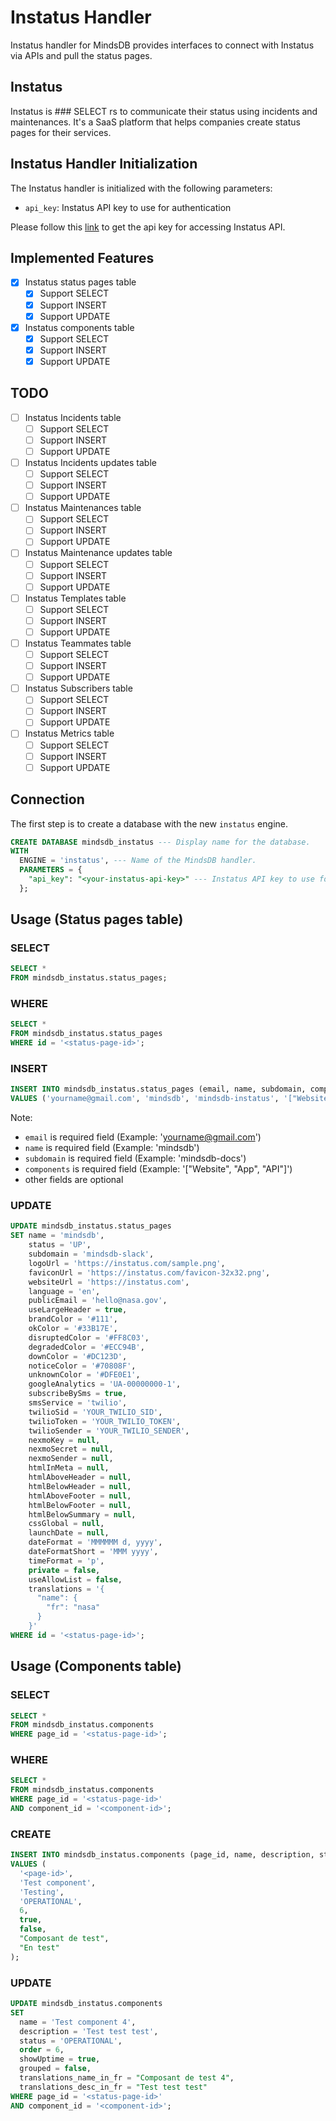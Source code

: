 # Instatus Handler

Instatus handler for MindsDB provides interfaces to connect with Instatus via APIs and pull the status pages.

## Instatus

Instatus is ### SELECT
rs to communicate their status using incidents and maintenances. It's a SaaS platform that helps companies create status pages for their services.

## Instatus Handler Initialization

The Instatus handler is initialized with the following parameters:

- `api_key`: Instatus API key to use for authentication

Please follow this [link](https://dashboard.instatus.com/developer) to get the api key for accessing Instatus API.

## Implemented Features

- [x] Instatus status pages table
  - [x] Support SELECT
  - [x] Support INSERT
  - [x] Support UPDATE
- [x] Instatus components table
  - [x] Support SELECT
  - [x] Support INSERT
  - [x] Support UPDATE

## TODO
- [ ] Instatus Incidents table
  - [ ] Support SELECT
  - [ ] Support INSERT
  - [ ] Support UPDATE
- [ ] Instatus Incidents updates table
  - [ ] Support SELECT
  - [ ] Support INSERT
  - [ ] Support UPDATE
- [ ] Instatus Maintenances table
  - [ ] Support SELECT
  - [ ] Support INSERT
  - [ ] Support UPDATE
- [ ] Instatus Maintenance updates table
  - [ ] Support SELECT
  - [ ] Support INSERT
  - [ ] Support UPDATE
- [ ] Instatus Templates table
  - [ ] Support SELECT
  - [ ] Support INSERT
  - [ ] Support UPDATE
- [ ] Instatus Teammates table
  - [ ] Support SELECT
  - [ ] Support INSERT
  - [ ] Support UPDATE
- [ ] Instatus Subscribers table
  - [ ] Support SELECT
  - [ ] Support INSERT
  - [ ] Support UPDATE
- [ ] Instatus Metrics table
  - [ ] Support SELECT
  - [ ] Support INSERT
  - [ ] Support UPDATE

## Connection

The first step is to create a database with the new `instatus` engine.

```sql
CREATE DATABASE mindsdb_instatus --- Display name for the database.
WITH
  ENGINE = 'instatus', --- Name of the MindsDB handler.
  PARAMETERS = {
    "api_key": "<your-instatus-api-key>" --- Instatus API key to use for authentication.
  };
```
## Usage (Status pages table)

### SELECT

```sql
SELECT *
FROM mindsdb_instatus.status_pages;
```

### WHERE

```sql
SELECT *
FROM mindsdb_instatus.status_pages
WHERE id = '<status-page-id>';
```

### INSERT

```sql
INSERT INTO mindsdb_instatus.status_pages (email, name, subdomain, components, logoUrl, faviconUrl, websiteUrl, language, useLargeHeader, brandColor, okColor, disruptedColor, degradedColor, downColor, noticeColor, unknownColor, googleAnalytics, subscribeBySms, smsService, twilioSid, twilioToken, twilioSender, nexmoKey, nexmoSecret, nexmoSender, htmlInMeta, htmlAboveHeader, htmlBelowHeader, htmlAboveFooter, htmlBelowFooter, htmlBelowSummary, cssGlobal, launchDate, dateFormat, dateFormatShort, timeFormat)
VALUES ('yourname@gmail.com', 'mindsdb', 'mindsdb-instatus', '["Website", "App", "API"]', 'https://instatus.com/sample.png', 'https://instatus.com/favicon-32x32.png', 'https://instatus.com', 'en', true, '#111', '#33B17E', '#FF8C03', '#ECC94B', '#DC123D', '#70808F', '#DFE0E1', 'UA-00000000-1', true, 'twilio', 'YOUR_TWILIO_SID', 'YOUR_TWILIO_TOKEN', 'YOUR_TWILIO_SENDER', null, null, null, null, null, null, null, null, null, null, null, 'MMMMMM d, yyyy', 'MMM yyyy', 'p');
```

Note:

- `email` is required field (Example: 'yourname@gmail.com')
- `name` is required field (Example: 'mindsdb')
- `subdomain` is required field (Example: 'mindsdb-docs')
- `components` is required field (Example: '["Website", "App", "API"]')
- other fields are optional

### UPDATE

```sql
UPDATE mindsdb_instatus.status_pages
SET name = 'mindsdb',
    status = 'UP',
    subdomain = 'mindsdb-slack',
    logoUrl = 'https://instatus.com/sample.png',
    faviconUrl = 'https://instatus.com/favicon-32x32.png',
    websiteUrl = 'https://instatus.com',
    language = 'en',
    publicEmail = 'hello@nasa.gov',
    useLargeHeader = true,
    brandColor = '#111',
    okColor = '#33B17E',
    disruptedColor = '#FF8C03',
    degradedColor = '#ECC94B',
    downColor = '#DC123D',
    noticeColor = '#70808F',
    unknownColor = '#DFE0E1',
    googleAnalytics = 'UA-00000000-1',
    subscribeBySms = true,
    smsService = 'twilio',
    twilioSid = 'YOUR_TWILIO_SID',
    twilioToken = 'YOUR_TWILIO_TOKEN',
    twilioSender = 'YOUR_TWILIO_SENDER',
    nexmoKey = null,
    nexmoSecret = null,
    nexmoSender = null,
    htmlInMeta = null,
    htmlAboveHeader = null,
    htmlBelowHeader = null,
    htmlAboveFooter = null,
    htmlBelowFooter = null,
    htmlBelowSummary = null,
    cssGlobal = null,
    launchDate = null,
    dateFormat = 'MMMMMM d, yyyy',
    dateFormatShort = 'MMM yyyy',
    timeFormat = 'p',
    private = false,
    useAllowList = false,
    translations = '{
      "name": {
        "fr": "nasa"
      }
    }'
WHERE id = '<status-page-id>';
```

## Usage (Components table)

### SELECT

```sql
SELECT *
FROM mindsdb_instatus.components
WHERE page_id = '<status-page-id>';
```

### WHERE

```sql
SELECT *
FROM mindsdb_instatus.components
WHERE page_id = '<status-page-id>'
AND component_id = '<component-id>';
```

### CREATE

```sql
INSERT INTO mindsdb_instatus.components (page_id, name, description, status, order, showUptime, grouped, translations_name_in_fr, translations_desc_in_fr)
VALUES (
  '<page-id>',
  'Test component',
  'Testing',
  'OPERATIONAL',
  6,
  true,
  false,
  "Composant de test",
  "En test"
);
```

### UPDATE

```sql
UPDATE mindsdb_instatus.components
SET
  name = 'Test component 4',
  description = 'Test test test',
  status = 'OPERATIONAL',
  order = 6,
  showUptime = true,
  grouped = false,
  translations_name_in_fr = "Composant de test 4",
  translations_desc_in_fr = "Test test test"
WHERE page_id = '<status-page-id>'
AND component_id = '<component-id>';
```
